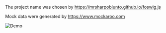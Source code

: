 The project name was chosen by https://mrsharpoblunto.github.io/foswig.js

Mock data were generated by https://www.mockaroo.com

![Demo](demo.gif)